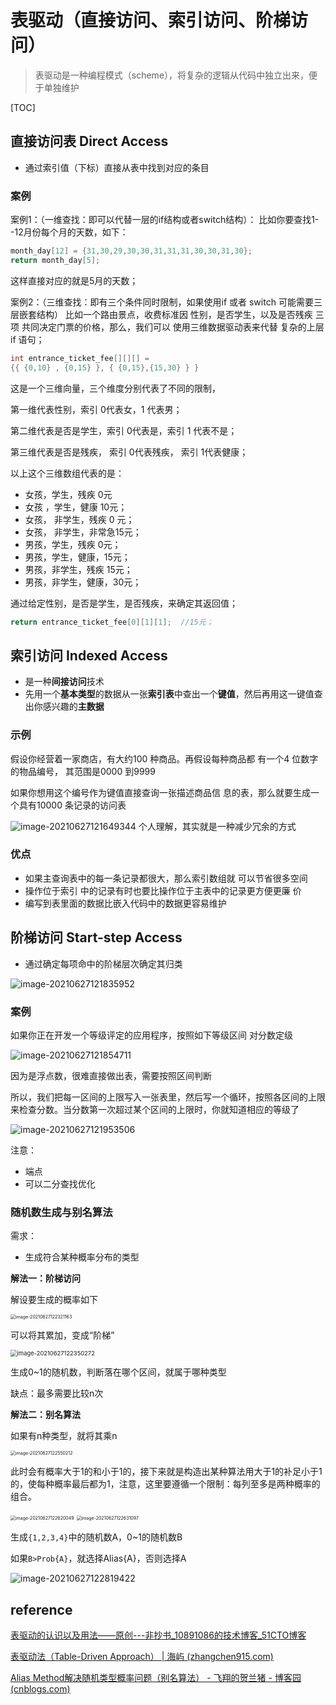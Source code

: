# 表驱动（直接访问、索引访问、阶梯访问）

> 表驱动是一种编程模式（scheme），将复杂的逻辑从代码中独立出来，便于单独维护

[TOC]



## 直接访问表 Direct Access

* 通过索引值（下标）直接从表中找到对应的条目

### 案例

案例1：（一维查找：即可以代替一层的if结构或者switch结构）：
比如你要查找1--12月份每个月的天数，如下：

```cpp
month_day[12] = {31,30,29,30,30,31,31,31,30,30,31,30};
return month_day[5];
```

这样直接对应的就是5月的天数；

案例2：（三维查找：即有三个条件同时限制，如果使用if  或者 switch 可能需要三层嵌套结构）
比如一个路由景点，收费标准因 性别，是否学生，以及是否残疾 三项  共同决定门票的价格，那么，我们可以
使用三维数据驱动表来代替 复杂的上层if 语句；          

```c++
int entrance_ticket_fee[][][] = 
{{ {0,10} , {0,15} }, { {0,15},{15,30} } }
```

这是一个三维向量，三个维度分别代表了不同的限制，

第一维代表性别，索引 0代表女，1 代表男；

第二维代表是否是学生，索引 0代表是，索引 1 代表不是；

第三维代表是否是残疾， 索引 0代表残疾， 索引 1代表健康；

以上这个三维数组代表的是：

* 女孩，学生，残疾  0元
* 女孩 ，学生，健康 10元；
* 女孩， 非学生，残疾 0 元；
* 女孩， 非学生，非常急15元； 
* 男孩，学生，残疾 0元；                                  
* 男孩，学生，健康，15元；
* 男孩，非学生，残疾 15元；
* 男孩，非学生，健康，30元；         

通过给定性别，是否是学生，是否残疾，来确定其返回值；

```cpp
return entrance_ticket_fee[0][1][1];  //15元；     
```

## 索引访问 Indexed Access

* 是一种**间接访问**技术
* 先用一个**基本类型**的数据从一张**索引表**中查出一个**键值**，然后再用这一键值查出你感兴趣的**主数据**

### 示例

假设你经营着一家商店，有大约100 种商品。再假设每种商品都 有一个4 位数字的物品编号， 其范围是0000 到9999

如果你想用这个编号作为键值直接查询一张描述商品信 息的表，那么就要生成一个具有10000 条记录的访问表

![image-20210627121649344](https://cyzblog.oss-cn-beijing.aliyuncs.com/image-20210627121649344.png)
个人理解，其实就是一种减少冗余的方式

### 优点

* 如果主查询表中的每一条记录都很大，那么索引数组就 可以节省很多空间
* 操作位于索引 中的记录有时也要比操作位于主表中的记录更方便更廉 价 
* 编写到表里面的数据比嵌入代码中的数据更容易维护

## 阶梯访问 Start-step Access

* 通过确定每项命中的阶梯层次确定其归类

![image-20210627121835952](https://cyzblog.oss-cn-beijing.aliyuncs.com/image-20210627121835952.png)

### 案例

如果你正在开发一个等级评定的应用程序，按照如下等级区间 对分数定级

![image-20210627121854711](https://cyzblog.oss-cn-beijing.aliyuncs.com/image-20210627121854711.png)

因为是浮点数，很难直接做出表，需要按照区间判断

所以，我们把每一区间的上限写入一张表里，然后写一个循环，按照各区间的上限来检查分数。当分数第一次超过某个区间的上限时，你就知道相应的等级了

![image-20210627121953506](https://cyzblog.oss-cn-beijing.aliyuncs.com/image-20210627121953506.png)

注意：

* 端点
* 可以二分查找优化

### 随机数生成与别名算法

需求：

* 生成符合某种概率分布的类型

**解法一：阶梯访问**

解设要生成的概率如下

<img src="https://cyzblog.oss-cn-beijing.aliyuncs.com/image-20210627122321163.png" alt="image-20210627122321163" style="zoom:50%;" />

可以将其累加，变成“阶梯”

<img src="https://cyzblog.oss-cn-beijing.aliyuncs.com/image-20210627122350272.png" alt="image-20210627122350272" style="zoom:67%;" />

生成0~1的随机数，判断落在哪个区间，就属于哪种类型

缺点：最多需要比较n次

**解法二：别名算法**

如果有n种类型，就将其乘n

<img src="https://cyzblog.oss-cn-beijing.aliyuncs.com/image-20210627122550212.png" alt="image-20210627122550212" style="zoom:50%;" />

此时会有概率大于1的和小于1的，接下来就是构造出某种算法用大于1的补足小于1的，使每种概率最后都为1，注意，这里要遵循一个限制：每列至多是两种概率的组合。

<img src="https://cyzblog.oss-cn-beijing.aliyuncs.com/image-20210627122620049.png" alt="image-20210627122620049" style="zoom:50%;" />

<img src="https://cyzblog.oss-cn-beijing.aliyuncs.com/image-20210627122631097.png" alt="image-20210627122631097" style="zoom:50%;" />

生成`{1,2,3,4}`中的随机数A，0~1的随机数B

如果`B>Prob{A}`，就选择Alias{A}，否则选择A

![image-20210627122819422](https://cyzblog.oss-cn-beijing.aliyuncs.com/image-20210627122819422.png)

## reference

[表驱动的认识以及用法——原创---非抄书_10891086的技术博客_51CTO博客](https://blog.51cto.com/u_10901086/2060459)

[表驱动法（Table-Driven Approach） | 海屿 (zhangchen915.com)](http://zhangchen915.com/index.php/archives/772/)

[Alias Method解决随机类型概率问题（别名算法） - 飞翔的贺兰猪 - 博客园 (cnblogs.com)](https://www.cnblogs.com/mmmzh/p/10140992.html?ivk_sa=1024320u)